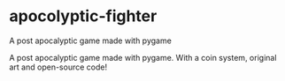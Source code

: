 # apocolyptic-fighter
A post apocalyptic game made with pygame

A post apocalyptic game made with pygame. With a coin system, original art and open-source code!

